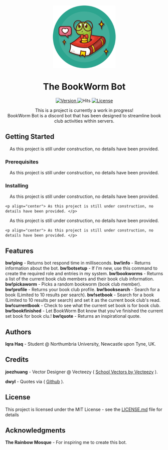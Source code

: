 <p align="center">
  <img src="/vector/bookworm.png" alt="BookWormIcon" width="200" height="auto">
</p>

<h1 align="center" style="font-weight: bold;">
  The BookWorm Bot
</h1>

<p align="center">
  
  <a href="https://img.shields.io/badge/version-1.0.0-blue">
    <img src="https://img.shields.io/badge/version-1.0.0-blue" alt="Version">
  </a>
  <a href"=https://hits.seeyoufarm.com/api/count/incr/badge.svg?url=https%3A%2F%2Fgithub.com%2FIqrahaq%2FBookWorm%2F">
    <img src="https://hits.seeyoufarm.com/api/count/incr/badge.svg?url=https%3A%2F%2Fgithub.com%2FIqrahaq%2FBookWorm%2F" alt="Hits">
   </a>
  <a href="https://img.shields.io/github/license/Iqrahaq/BookWorm">
    <img src="https://img.shields.io/github/license/Iqrahaq/BookWorm" alt="License">
  </a>
</p>

<p align="center">This is a project is currently a work in progress! <br/> BookWorm Bot is a discord bot that has been designed to streamline book club activities within servers.</p>

## Getting Started

<p align="center"> As this project is still under construction, no details have been provided. </p>

### Prerequisites

<p align="center"> As this project is still under construction, no details have been provided. </p>


### Installing

<p align="center"> As this project is still under construction, no details have been provided. </p>

```
<p align="center"> As this project is still under construction, no details have been provided. </p>
```

<p align="center"> As this project is still under construction, no details have been provided. </p>

```
<p align="center"> As this project is still under construction, no details have been provided. </p>
```

## Features

**bw!ping** - Returns bot respond time in milliseconds.
**bw!info** - Returns information about the bot.
**bw!botsetup** - If I'm new, use this command to create the required role and entries in my system.
**bw!bookworms** - Returns a list of the current book club members and their book club information.
**bw!pickaworm** - Picks a random bookworm (book club member).
**bw!profile** - Returns your book club profile.
**bw!booksearch** - Search for a book (Limited to 10 results per search).
**bw!setbook** - Search for a book (Limited to 10 results per search) and set it as the current book club's read.
**bw!currentbook** - Check to see what the current set book is for book club.
**bw!bookfinished** - Let BookWorm Bot know that you've finished the current set book for book clu.!
**bw!quote** - Returns an inspirational quote.



## Authors
**Iqra Haq** - Student @ Northumbria University, Newcastle upon Tyne, UK.

## Credits
**joezhuang** - Vector Designer @ Vecteezy (
<a href="https://www.vecteezy.com/free-vector/school">School Vectors by Vecteezy</a> ).

 **dwyl** - Quotes via ( <a href="https://github.com/dwyl/quotes">Github</a> ).

## License

This project is licensed under the MIT License - see the [LICENSE.md](LICENSE) file for details

## Acknowledgments
**The Rainbow Mosque** - For inspiring me to create this bot.

